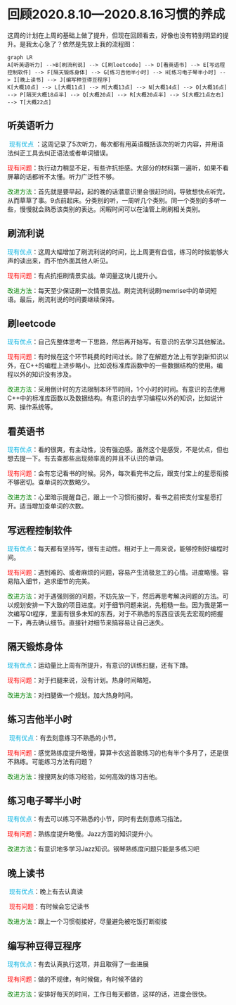 # 回顾2020.8.10—2020.8.16习惯的养成	

​	这周的计划在上周的基础上做了提升，但现在回顾看去，好像也没有特别明显的提升。是我太心急了？依然是先放上我的流程图：

```mermaid
graph LR
A[听英语听力] -->B[刷流利说] --> C[刷leetcode] --> D[看英语书] --> E[写远程控制软件] --> F[隔天锻炼身体] --> G[练习吉他半小时] --> H[练习电子琴半小时] --> I[晚上读书] --> J[编写种豆得豆程序]
K[大概10点] --> L[大概11点] --> M[大概13点] --> N[大概14点] --> O[大概16点] --> P[隔天大概18点半] --> Q[大概20点] --> R[大概20点半] --> S[大概21点左右] --> T[大概22点]
```



## 听英语听力

​		 <font color=lighblue>现有优点</font> ：这周记录了5次听力，每次都有用英语概括该次的听力内容，并用语法纠正工具去纠正语法或者单词错误。

​		 <font color=red>现有问题</font>：执行动力稍显不足，有些许抗拒感。大部分的材料第一遍听，如果不看屏幕的话都听不太懂。听力广泛性不够。

​		<font color=green> 改进方法</font>：首先就是要早起，起的晚的话潜意识里会很赶时间，导致想快点听完，从而草草了事。9点前起床。分类别的听，一周听几个类别。同一个类别的多听一些，慢慢就会熟悉该类别的表达。闲暇时间可以在油管上刷刷相关类别。 





## 刷流利说

​		<font color=lighblue>现有优点</font>：这周大幅增加了刷流利说的时间，比上周更有自信，练习的时候能够大声的读出来，而不怕外面其他人听见。

​		<font color=red>现有问题</font>：有点抗拒刷情景实战。单词量这块儿提升小。

​		<font color=green>改进方法</font>：每天至少保证刷一次情景实战。刷完流利说刷memrise中的单词短语。最后，刷流利说的时间要继续保持。





## 刷leetcode

​		<font color=lighblue>现有优点</font>：自己先整体思考一下思路，然后再开始写。有意识的去学习其他解法。

​		<font color=red>现有问题</font>：有时候在这个环节耗费的时间过长。除了在解题方法上有学到新知识以外，在C++的编程上进步略小，比如说标准库函数中的一些数据结构的使用。编程以外的知识没有涉及。

​		<font color=green>改进方法</font>：采用倒计时的方法限制本环节时间，1个小时的时间。有意识的去使用C++中的标准库函数以及数据结构。有意识的去学习编程以外的知识，比如说计网、操作系统等。





## 看英语书

​		<font color=lighblue>现有优点</font>：看的很爽，有主动性，没有强迫感。虽然这个是感受，不是优点，但也想去提一下。有去查那些出现频率高的并且不认识的单词。

​		<font color=red>现有问题</font>：会有忘记看书的时候。另外，每次看完书之后，跟支付宝上的星愿衔接不够密切。查单词的次数略少。

​		<font color=green>改进方法</font>：心里暗示提醒自己，跟上一个习惯衔接好。看书之前把支付宝星愿打开。适当增加查单词的次数。





## 写远程控制软件

​		<font color=lighblue>现有优点</font>：每天都有坚持写，很有主动性。相对于上一周来说，能够控制好编程时间。

​		<font color=red>现有问题</font>：遇到难的、或者麻烦的问题，容易产生消极怠工的心情。进度略慢。容易陷入细节，追求细节的完美。

​		<font color=green>改进方法</font>：对于遇强则弱的问题，不妨先放一下，然后再思考解决问题的方法。可以规划安排一下大致的项目进度。对于细节问题来说，先粗糙一些。因为我是第一次编写Qt程序，里面有很多未知的东西，对于不熟悉的东西应该先去宏观的把握一下，再去确认细节。直接针对细节来搞容易让自己迷失。





## 隔天锻炼身体

​		<font color=lighblue>现有优点</font>：运动量比上周有所提升，有意识的训练扫腿，还有下蹲。

​		<font color=red>现有问题</font>：对于扫腿来说，没有计划。热身时间略短。

​		<font color=green>改进方法</font>：对扫腿做一个规划。加大热身时间。





## 练习吉他半小时

​		<font color=lighblue>现有优点</font>：有去刻意练习不熟悉的小节。

​		<font color=red>现有问题</font>：感觉熟练度提升略慢，算算卡农这首歌练习的也有半个多月了，还是很不熟练。可能练习方法有问题？

​		<font color=green>改进方法</font>：搜搜网友的练习经验，如何高效的练习吉他。





## 练习电子琴半小时

​		<font color=lighblue>现有优点</font>：有去可以练习不熟悉的小节，同时有去刻意练习指法。

​		<font color=red>现有问题</font>：熟练度提升略慢。Jazz方面的知识提升小。

​		<font color=green>改进方法</font>：有意识地多学习Jazz知识。钢琴熟练度问题只能是多练习吧





## 晚上读书

​		<font color=lighblue>现有优点</font>：晚上有去认真读

​		<font color=red>现有问题</font>：有时候会忘记读书

​		<font color=green>改进方法</font>：跟上一个习惯衔接好，尽量避免被吃饭打断衔接





## 编写种豆得豆程序

​		<font color=lighblue>现有优点</font>：有去认真执行这项，并且取得了一些进展

​		<font color=red>现有问题</font>：做的不规律，有时候做，有时候不做的

​		<font color=green>改进方法</font>：安排好每天的时间，工作日每天都做，这样的话，进度会很快。

​		

